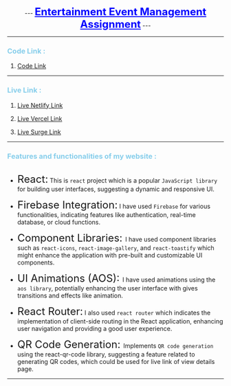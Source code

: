 <p align="center">
 ---
  <b><span style="font-size: 24px ; color: blue"><u>Entertainment Event Management Assignment</u></span></b>
 ---
</p>

---

### <span style=" color: skyblue">Code Link : </span>

1. [Code Link](https://github.com/programming-hero-web-course-4/b8a9-event-management-mr-tnmy-srkr "https://github.com/programming-hero-web-course-4/b8a9-event-management-mr-tnmy-srkr")

---

### <span style=" color: skyblue">Live Link : </span>

1. [Live Netlify Link](https://entertainment-events-management.netlify.app/ "https://entertainment-events-management.netlify.app/")

2. [Live Vercel Link](https://entertainment-events.vercel.app/ "https://entertainment-events.vercel.app/")

3. [Live Surge Link](https://entertainment-events.surge.sh/ "https://entertainment-events.surge.sh/")

---

### <span style=" color: skyblue"> Features and functionalities of my website :

##

- <span style="font-size:24px">React:</span> This is `react` project which is a popular `JavaScript library` for building user interfaces, suggesting a dynamic and responsive UI.

- <span style="font-size:24px">Firebase Integration:</span> I have used `Firebase` for various functionalities, indicating features like authentication, real-time database, or cloud functions.

- <span style="font-size:24px">Component Libraries: </span>I have used component libraries such as `react-icons`, `react-image-gallery`, and `react-toastify` which might enhance the application with pre-built and customizable UI components.

- <span style="font-size:24px">UI Animations (AOS): </span>I have used animations using the `aos library`, potentially enhancing the user interface with gives transitions and effects like animation.

- <span style="font-size:24px">React Router:</span> I also used `react router` which indicates the implementation of client-side routing in the React application, enhancing user navigation and providing a good user experience.

- <span style="font-size:24px">QR Code Generation: </span>Implements `QR code generation` using the react-qr-code library, suggesting a feature related to generating QR codes, which could be used for live link of view details page.

---
